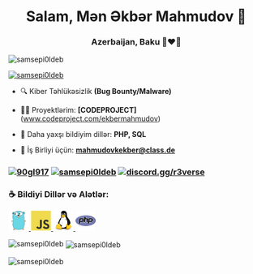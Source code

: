 <h1 align="center">Salam, Mən Əkbər Mahmudov 👋</h1>
<h3 align="center">Azerbaijan, Baku 💙❤💚</h3>

<p align="left"> <img src="https://komarev.com/ghpvc/?username=samsepi0ldeb&label=Profile%20views&color=0e75b6&style=flat" alt="samsepi0ldeb" /> </p>

<p align="left"> <a href="https://github.com/ryo-ma/github-profile-trophy"><img src="https://github-profile-trophy.vercel.app/?username=samsepi0ldeb" alt="samsepi0ldeb" /></a> </p>

- 🔍 Kiber Təhlükəsizlik **(Bug Bounty/Malware)**

- 👨‍💻 Proyektlərim: **[CODEPROJECT]**(www.codeproject.com/ekbermahmudov)

- 💾 Daha yaxşı bildiyim dillər: **PHP, SQL**

- 🔗 İş Birliyi üçün: **mahmudovkekber@class.de**

<h3 align="left"🌐 Sosial Şəbəkə:</h3>
<p align="left">
<a href="https://instagram.com/90gl917" target="blank"><img align="center" src="https://raw.githubusercontent.com/rahuldkjain/github-profile-readme-generator/master/src/images/icons/Social/instagram.svg" alt="90gl917" height="30" width="40" /></a>
<a href="https://www.hackerrank.com/samsepi0ldeb" target="blank"><img align="center" src="https://raw.githubusercontent.com/rahuldkjain/github-profile-readme-generator/master/src/images/icons/Social/hackerrank.svg" alt="samsepi0ldeb" height="30" width="40" /></a>
<a href="https://discord.gg/discord.gg/r3verse" target="blank"><img align="center" src="https://raw.githubusercontent.com/rahuldkjain/github-profile-readme-generator/master/src/images/icons/Social/discord.svg" alt="discord.gg/r3verse" height="30" width="40" /></a>
</p>

<h3 align="left">☕ Bildiyi Dillər və Alətlər:</h3>
<p align="left"> <a href="https://golang.org" target="_blank" rel="noreferrer"> <img src="https://raw.githubusercontent.com/devicons/devicon/master/icons/go/go-original.svg" alt="go" width="40" height="40"/> </a> <a href="https://developer.mozilla.org/en-US/docs/Web/JavaScript" target="_blank" rel="noreferrer"> <img src="https://raw.githubusercontent.com/devicons/devicon/master/icons/javascript/javascript-original.svg" alt="javascript" width="40" height="40"/> </a> <a href="https://www.linux.org/" target="_blank" rel="noreferrer"> <img src="https://raw.githubusercontent.com/devicons/devicon/master/icons/linux/linux-original.svg" alt="linux" width="40" height="40"/> </a> <a href="https://www.php.net" target="_blank" rel="noreferrer"> <img src="https://raw.githubusercontent.com/devicons/devicon/master/icons/php/php-original.svg" alt="php" width="40" height="40"/> </a> </p>

<p><img align="left" src="https://github-readme-stats.vercel.app/api/top-langs/?username=samsepi0ldeb&hide_progress=true" alt="samsepi0ldeb" /></p>
<p>&nbsp;<img align="center" src="https://github-readme-stats.vercel.app/api?username=samsepi0ldeb&show_icons=true&theme=aura" alt="samsepi0ldeb" /></p>

<p><img align="center" src="https://github-readme-streak-stats.herokuapp.com/?user=samsepi0ldeb&" alt="samsepi0ldeb" /></p>
